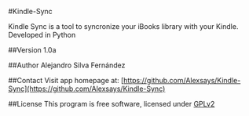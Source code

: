 #Kindle-Sync


Kindle Sync is a tool to syncronize your iBooks library with your Kindle. Developed in Python

##Version
1.0a

##Author
Alejandro Silva Fernández 

##Contact
Visit app homepage at: [https://github.com/Alexsays/Kindle-Sync](https://github.com/Alexsays/Kindle-Sync)

##License
This program is free software, licensed under [GPLv2](http://www.gnu.org/licenses/old-licenses/gpl-2.0.html)
